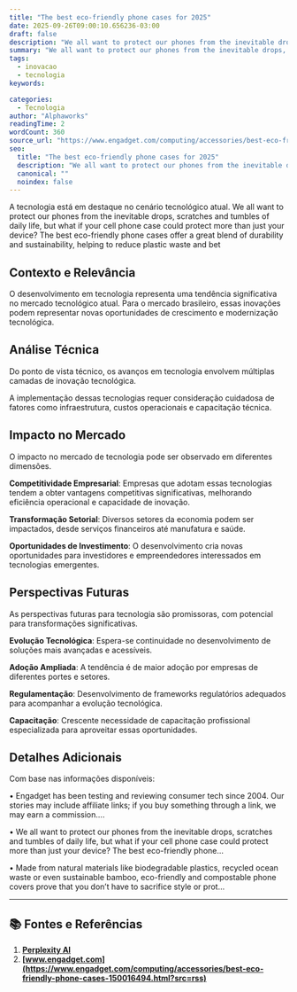 ```yaml
---
title: "The best eco-friendly phone cases for 2025"
date: 2025-09-26T09:00:10.656236-03:00
draft: false
description: "We all want to protect our phones from the inevitable drops, scratches and tumbles of daily life, but what if your cell phone case could protect more than ju..."
summary: "We all want to protect our phones from the inevitable drops, scratches and tumbles of daily life, but what if your cell phone case could protect more than ju..."
tags:
  - inovacao
  - tecnologia
keywords:

categories:
  - Tecnologia
author: "Alphaworks"
readingTime: 2
wordCount: 360
source_url: "https://www.engadget.com/computing/accessories/best-eco-friendly-phone-cases-150016494.html?src=rss"
seo:
  title: "The best eco-friendly phone cases for 2025"
  description: "We all want to protect our phones from the inevitable drops, scratches and tumbles of daily life, but what if your cell phone case could protect more than ju..."
  canonical: ""
  noindex: false
---
```


A tecnologia está em destaque no cenário tecnológico atual. We all want to protect our phones from the inevitable drops, scratches and tumbles of daily life, but what if your cell phone case could protect more than just your device? The best eco-friendly phone cases offer a great blend of durability and sustainability, helping to reduce plastic waste and bet

## Contexto e Relevância

O desenvolvimento em tecnologia representa uma tendência significativa no mercado tecnológico atual. Para o mercado brasileiro, essas inovações podem representar novas oportunidades de crescimento e modernização tecnológica.
## Análise Técnica

Do ponto de vista técnico, os avanços em tecnologia envolvem múltiplas camadas de inovação tecnológica.



A implementação dessas tecnologias requer consideração cuidadosa de fatores como infraestrutura, custos operacionais e capacitação técnica.
## Impacto no Mercado

O impacto no mercado de tecnologia pode ser observado em diferentes dimensões.

**Competitividade Empresarial**: Empresas que adotam essas tecnologias tendem a obter vantagens competitivas significativas, melhorando eficiência operacional e capacidade de inovação.

**Transformação Setorial**: Diversos setores da economia podem ser impactados, desde serviços financeiros até manufatura e saúde.

**Oportunidades de Investimento**: O desenvolvimento cria novas oportunidades para investidores e empreendedores interessados em tecnologias emergentes.


## Perspectivas Futuras

As perspectivas futuras para tecnologia são promissoras, com potencial para transformações significativas.

**Evolução Tecnológica**: Espera-se continuidade no desenvolvimento de soluções mais avançadas e acessíveis.

**Adoção Ampliada**: A tendência é de maior adoção por empresas de diferentes portes e setores.

**Regulamentação**: Desenvolvimento de frameworks regulatórios adequados para acompanhar a evolução tecnológica.

**Capacitação**: Crescente necessidade de capacitação profissional especializada para aproveitar essas oportunidades.
## Detalhes Adicionais

Com base nas informações disponíveis:

• Engadget has been testing and reviewing consumer tech since 2004. Our stories may include affiliate links; if you buy something through a link, we may earn a commission....

• We all want to protect our phones from the inevitable drops, scratches and tumbles of daily life, but what if your cell phone case could protect more than just your device? The best eco-friendly phone...

• Made from natural materials like biodegradable plastics, recycled ocean waste or even sustainable bamboo, eco-friendly and compostable phone covers prove that you don’t have to sacrifice style or prot...



---

## 📚 Fontes e Referências

1. **[Perplexity AI](https://www.perplexity.ai/)**
2. **[www.engadget.com](https://www.engadget.com/computing/accessories/best-eco-friendly-phone-cases-150016494.html?src=rss)**
